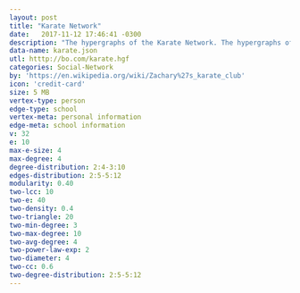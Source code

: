 ```yaml
---
layout: post
title: "Karate Network"
date:   2017-11-12 17:46:41 -0300
description: "The hypergraphs of the Karate Network. The hypergraphs of the Karate Network. The hypergraphs of the Karate Network. The hypergraphs of the Karate Network. The hypergraphs of the Karate Network. The hypergraphs of the Karate Network. The hypergraphs of the Karate Network. The hypergraphs of the Karate Network. The hypergraphs of the Karate Network. The hypergraphs of the Karate Network. The hypergraphs of the Karate Network. The hypergraphs of the Karate Network. The hypergraphs of the Karate Network. The hypergraphs of the Karate Network. The hypergraphs of the Karate Network."
data-name: karate.json
utl: htttp://bo.com/karate.hgf
categories: Social-Network
by: 'https://en.wikipedia.org/wiki/Zachary%27s_karate_club'
icon: 'credit-card'
size: 5 MB
vertex-type: person
edge-type: school
vertex-meta: personal information
edge-meta: school information
v: 32
e: 10
max-e-size: 4
max-degree: 4
degree-distribution: 2:4-3:10
edges-distribution: 2:5-5:12
modularity: 0.40
two-lcc: 10
two-e: 40
two-density: 0.4
two-triangle: 20
two-min-degree: 3
two-max-degree: 10
two-avg-degree: 4
two-power-law-exp: 2
two-diameter: 4
two-cc: 0.6
two-degree-distribution: 2:5-5:12
---
```

